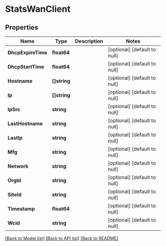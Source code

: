 # StatsWanClient

## Properties
Name | Type | Description | Notes
------------ | ------------- | ------------- | -------------
**DhcpExpireTime** | **float64** |  | [optional] [default to null]
**DhcpStartTime** | **float64** |  | [optional] [default to null]
**Hostname** | **[]string** |  | [optional] [default to null]
**Ip** | **[]string** |  | [optional] [default to null]
**IpSrc** | **string** |  | [optional] [default to null]
**LastHostname** | **string** |  | [optional] [default to null]
**LastIp** | **string** |  | [optional] [default to null]
**Mfg** | **string** |  | [optional] [default to null]
**Network** | **string** |  | [optional] [default to null]
**OrgId** | **string** |  | [optional] [default to null]
**SiteId** | **string** |  | [optional] [default to null]
**Timestamp** | **float64** |  | [optional] [default to null]
**Wcid** | **string** |  | [optional] [default to null]

[[Back to Model list]](../README.md#documentation-for-models) [[Back to API list]](../README.md#documentation-for-api-endpoints) [[Back to README]](../README.md)

